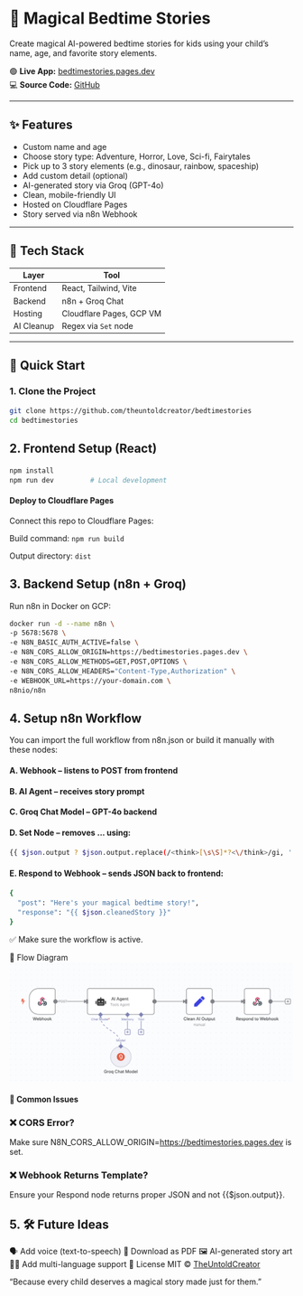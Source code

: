 # 🌙 Magical Bedtime Stories

Create magical AI-powered bedtime stories for kids using your child’s name, age, and favorite story elements.

🟢 **Live App:** [bedtimestories.pages.dev](https://bedtimestories.pages.dev)  
💻 **Source Code:** [GitHub](https://github.dev/theuntoldcreator/bedtimestories)

---

## ✨ Features

- Custom name and age
- Choose story type: Adventure, Horror, Love, Sci-fi, Fairytales
- Pick up to 3 story elements (e.g., dinosaur, rainbow, spaceship)
- Add custom detail (optional)
- AI-generated story via Groq (GPT-4o)
- Clean, mobile-friendly UI
- Hosted on Cloudflare Pages
- Story served via n8n Webhook

---

## 🔧 Tech Stack

| Layer      | Tool                       |
|------------|----------------------------|
| Frontend   | React, Tailwind, Vite      |
| Backend    | n8n + Groq Chat            |
| Hosting    | Cloudflare Pages, GCP VM   |
| AI Cleanup | Regex via `Set` node       |

---

## 🚀 Quick Start

### 1. Clone the Project

```bash
git clone https://github.com/theuntoldcreator/bedtimestories
cd bedtimestories
```

## 2. Frontend Setup (React)

```bash
npm install
npm run dev         # Local development
``` 

#### Deploy to Cloudflare Pages
Connect this repo to Cloudflare Pages:

Build command: ```npm run build```

Output directory: ```dist```



## 3. Backend Setup (n8n + Groq)
Run n8n in Docker on GCP:
```bash
docker run -d --name n8n \
-p 5678:5678 \
-e N8N_BASIC_AUTH_ACTIVE=false \
-e N8N_CORS_ALLOW_ORIGIN=https://bedtimestories.pages.dev \
-e N8N_CORS_ALLOW_METHODS=GET,POST,OPTIONS \
-e N8N_CORS_ALLOW_HEADERS="Content-Type,Authorization" \
-e WEBHOOK_URL=https://your-domain.com \
n8nio/n8n
```
## 4. Setup n8n Workflow
You can import the full workflow from n8n.json or build it manually with these nodes:

#### A. Webhook – listens to POST from frontend


#### B. AI Agent – receives story prompt


#### C. Groq Chat Model – GPT-4o backend


#### D. Set Node – removes <think>...</think> using:
```bash
{{ $json.output ? $json.output.replace(/<think>[\s\S]*?<\/think>/gi, '').trim() : '' }}
```

#### E. Respond to Webhook – sends JSON back to frontend:
```bash
{
  "post": "Here's your magical bedtime story!",
  "response": "{{ $json.cleanedStory }}"
}
```
✅ Make sure the workflow is active.

🔄 Flow Diagram
![Alt text of the image](https://github.com/theuntoldcreator/bedtimestories/blob/main/workflow.png)

#### 🧪 Common Issues
### ❌ CORS Error?
Make sure N8N_CORS_ALLOW_ORIGIN=https://bedtimestories.pages.dev is set.

### ❌ Webhook Returns Template?
Ensure your Respond node returns proper JSON and not {{$json.output}}.

## 5. 🛠 Future Ideas
🗣️ Add voice (text-to-speech)
📄 Download as PDF
🖼️ AI-generated story art
🧑‍🎓 Add multi-language support
📄 License
MIT © [TheUntoldCreator](https://github.dev/theuntoldcreator)

“Because every child deserves a magical story made just for them.”

